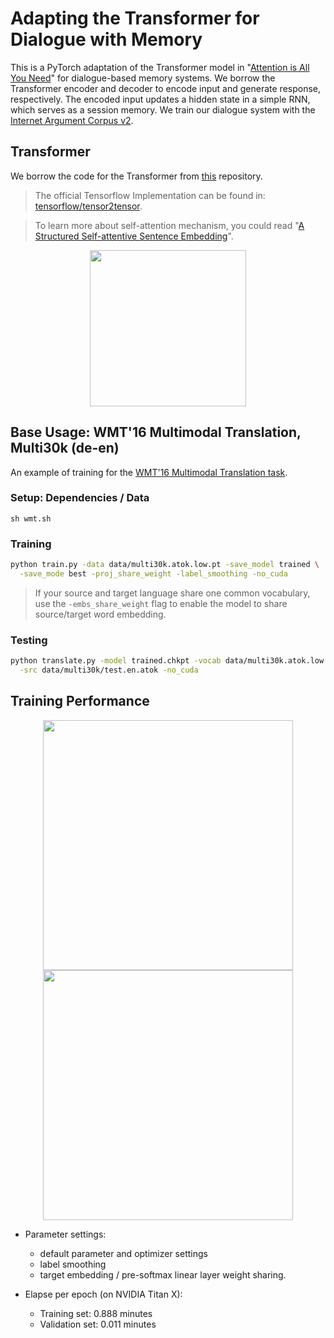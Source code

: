 # Adapting the Transformer for Dialogue with Memory
This is a PyTorch adaptation of the Transformer model in "[Attention is All You Need](https://arxiv.org/abs/1706.03762)" for dialogue-based memory systems. We borrow the Transformer encoder and decoder to encode input and generate response, respectively. The encoded input updates a hidden state in a simple RNN, which serves as a session memory. We train our dialogue system with the [Internet Argument Corpus v2](https://nlds.soe.ucsc.edu/iac2).

## Transformer
We borrow the code for the Transformer from [this](https://github.com/jadore801120/attention-is-all-you-need-pytorch) repository.

> The official Tensorflow Implementation can be found in: [tensorflow/tensor2tensor](https://github.com/tensorflow/tensor2tensor/blob/master/tensor2tensor/models/transformer.py).

> To learn more about self-attention mechanism, you could read "[A Structured Self-attentive Sentence Embedding](https://arxiv.org/abs/1703.03130)".

<p align="center">
<img src="http://imgur.com/1krF2R6.png" width="250">
</p>

## Base Usage: WMT'16 Multimodal Translation, Multi30k (de-en)
An example of training for the [WMT'16 Multimodal Translation task](http://www.statmt.org/wmt16/multimodal-task.html).

### Setup: Dependencies / Data
```
sh wmt.sh
``` 

### Training
```bash
python train.py -data data/multi30k.atok.low.pt -save_model trained \
  -save_mode best -proj_share_weight -label_smoothing -no_cuda
```
> If your source and target language share one common vocabulary, use the `-embs_share_weight` flag to enable the model to share source/target word embedding. 

### Testing
```bash
python translate.py -model trained.chkpt -vocab data/multi30k.atok.low.pt \
  -src data/multi30k/test.en.atok -no_cuda
```

## Training Performance

<p align="center">
<img src="https://imgur.com/rKeP1bb.png" width="400">
<img src="https://imgur.com/9je3X6U.png" width="400">
</p>

- Parameter settings:
  - default parameter and optimizer settings
  - label smoothing 
  - target embedding / pre-softmax linear layer weight sharing. 

- Elapse per epoch (on NVIDIA Titan X):
  - Training set: 0.888 minutes
  - Validation set: 0.011 minutes
